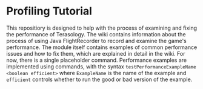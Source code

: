 # Profiling Tutorial

This repositiory is designed to help with the process of examining and fixing the performance of Terasology. The wiki contains information about the process of using Java FlightRecorder to record and examine the game's performance. The module itself contains examples of common performance issues and how to fix them, which are explained in detail in the wiki. For now, there is a single placeholder command. Performance examples are implemented using commands, with the syntax `testPerformanceExampleName <boolean efficient>` where `ExampleName` is the name of the example and `efficient` controls whether to run the good or bad version of the example.
